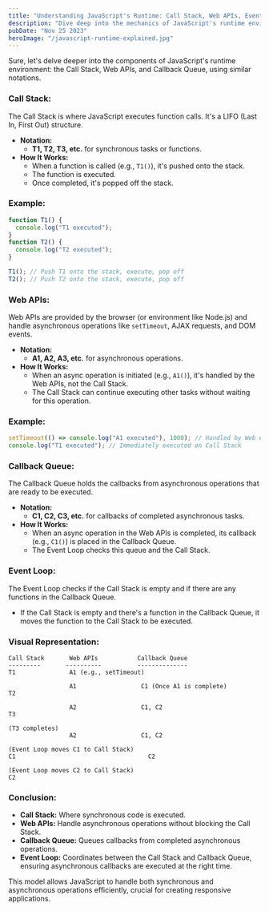 ```yaml
---
title: "Understanding JavaScript's Runtime: Call Stack, Web APIs, Event Loop, and Callback Queue"
description: "Dive deep into the mechanics of JavaScript's runtime environment. Learn how the Call Stack, Web APIs, Event Loop, and Callback Queue work together to handle synchronous and asynchronous tasks efficiently."
pubDate: "Nov 25 2023"
heroImage: "/javascript-runtime-explained.jpg"
---
```


Sure, let's delve deeper into the components of JavaScript's runtime environment: the Call Stack, Web APIs, and Callback Queue, using similar notations.

### Call Stack:

The Call Stack is where JavaScript executes function calls. It's a LIFO (Last In, First Out) structure.

- **Notation:**
  - **T1, T2, T3, etc.** for synchronous tasks or functions.
- **How It Works:**
  - When a function is called (e.g., `T1()`), it's pushed onto the stack.
  - The function is executed.
  - Once completed, it's popped off the stack.

### Example:

```javascript
function T1() {
  console.log("T1 executed");
}
function T2() {
  console.log("T2 executed");
}

T1(); // Push T1 onto the stack, execute, pop off
T2(); // Push T2 onto the stack, execute, pop off
```

### Web APIs:

Web APIs are provided by the browser (or environment like Node.js) and handle asynchronous operations like `setTimeout`, AJAX requests, and DOM events.

- **Notation:**
  - **A1, A2, A3, etc.** for asynchronous operations.
- **How It Works:**
  - When an async operation is initiated (e.g., `A1()`), it's handled by the Web APIs, not the Call Stack.
  - The Call Stack can continue executing other tasks without waiting for this operation.

### Example:

```javascript
setTimeout(() => console.log("A1 executed"), 1000); // Handled by Web APIs
console.log("T1 executed"); // Immediately executed on Call Stack
```

### Callback Queue:

The Callback Queue holds the callbacks from asynchronous operations that are ready to be executed.

- **Notation:**
  - **C1, C2, C3, etc.** for callbacks of completed asynchronous tasks.
- **How It Works:**
  - When an async operation in the Web APIs is completed, its callback (e.g., `C1()`) is placed in the Callback Queue.
  - The Event Loop checks this queue and the Call Stack.

### Event Loop:

The Event Loop checks if the Call Stack is empty and if there are any functions in the Callback Queue.

- If the Call Stack is empty and there's a function in the Callback Queue, it moves the function to the Call Stack to be executed.

### Visual Representation:

```
Call Stack       Web APIs           Callback Queue
---------       ----------          --------------
T1               A1 (e.g., setTimeout)

                 A1                  C1 (Once A1 is complete)
T2

                 A2                  C1, C2
T3

(T3 completes)
                 A2                  C1, C2

(Event Loop moves C1 to Call Stack)
C1                                     C2

(Event Loop moves C2 to Call Stack)
C2
```

### Conclusion:

- **Call Stack:** Where synchronous code is executed.
- **Web APIs:** Handle asynchronous operations without blocking the Call Stack.
- **Callback Queue:** Queues callbacks from completed asynchronous operations.
- **Event Loop:** Coordinates between the Call Stack and Callback Queue, ensuring asynchronous callbacks are executed at the right time.

This model allows JavaScript to handle both synchronous and asynchronous operations efficiently, crucial for creating responsive applications.
